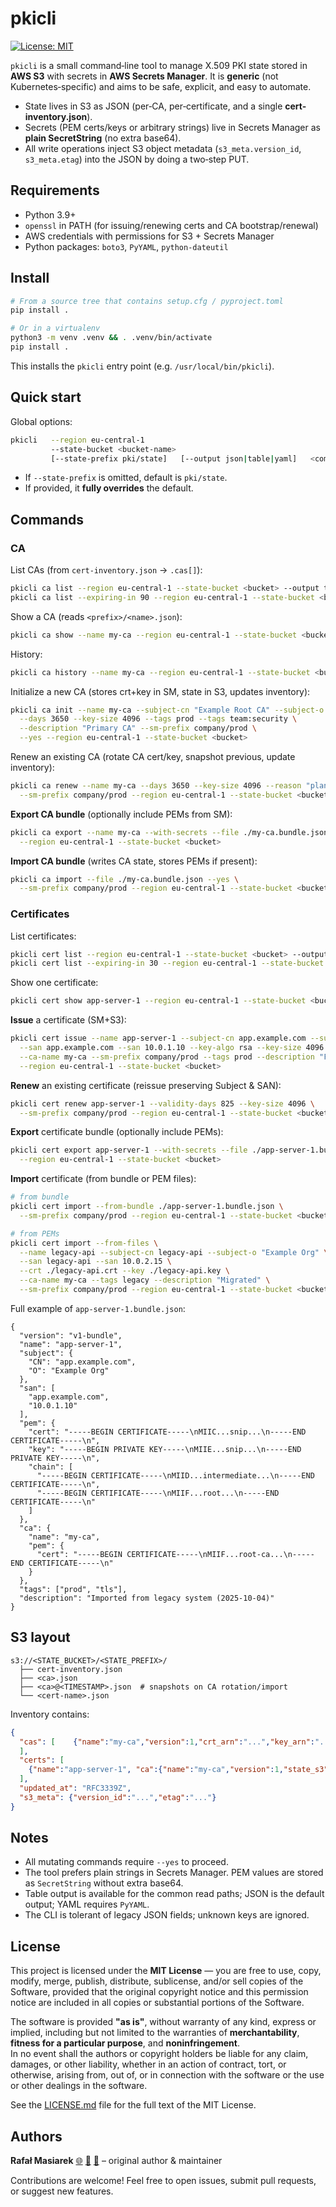 # pkicli

[![License: MIT](https://img.shields.io/badge/License-MIT-yellow.svg)](LICENSE.md)

`pkicli` is a small command‑line tool to manage X.509 PKI state stored in **AWS S3** with secrets in **AWS Secrets Manager**.
It is **generic** (not Kubernetes‑specific) and aims to be safe, explicit, and easy to automate.

- State lives in S3 as JSON (per‑CA, per‑certificate, and a single **cert-inventory.json**).
- Secrets (PEM certs/keys or arbitrary strings) live in Secrets Manager as **plain SecretString** (no extra base64).
- All write operations inject S3 object metadata (`s3_meta.version_id`, `s3_meta.etag`) into the JSON by doing a two‑step PUT.

## Requirements

- Python 3.9+
- `openssl` in PATH (for issuing/renewing certs and CA bootstrap/renewal)
- AWS credentials with permissions for S3 + Secrets Manager
- Python packages: `boto3`, `PyYAML`, `python-dateutil`

## Install

```bash
# From a source tree that contains setup.cfg / pyproject.toml
pip install .

# Or in a virtualenv
python3 -m venv .venv && . .venv/bin/activate
pip install .
```

This installs the `pkicli` entry point (e.g. `/usr/local/bin/pkicli`).

## Quick start

Global options:

```bash
pkicli   --region eu-central-1   
         --state-bucket <bucket-name>   
         [--state-prefix pki/state]   [--output json|table|yaml]   <command> ...
```

- If `--state-prefix` is omitted, default is `pki/state`.
- If provided, it **fully overrides** the default.

## Commands

### CA

List CAs (from `cert-inventory.json` → `.cas[]`):
```bash
pkicli ca list --region eu-central-1 --state-bucket <bucket> --output table
pkicli ca list --expiring-in 90 --region eu-central-1 --state-bucket <bucket> --output table
```

Show a CA (reads `<prefix>/<name>.json`):
```bash
pkicli ca show --name my-ca --region eu-central-1 --state-bucket <bucket> --output table
```

History:
```bash
pkicli ca history --name my-ca --region eu-central-1 --state-bucket <bucket> --output table
```

Initialize a new CA (stores crt+key in SM, state in S3, updates inventory):
```bash
pkicli ca init --name my-ca --subject-cn "Example Root CA" --subject-o "Example Org" \
  --days 3650 --key-size 4096 --tags prod --tags team:security \
  --description "Primary CA" --sm-prefix company/prod \
  --yes --region eu-central-1 --state-bucket <bucket>
```

Renew an existing CA (rotate CA cert/key, snapshot previous, update inventory):
```bash
pkicli ca renew --name my-ca --days 3650 --key-size 4096 --reason "planned-rotation" \
  --sm-prefix company/prod --region eu-central-1 --state-bucket <bucket>
```

**Export CA bundle** (optionally include PEMs from SM):
```bash
pkicli ca export --name my-ca --with-secrets --file ./my-ca.bundle.json \
  --region eu-central-1 --state-bucket <bucket>
```

**Import CA bundle** (writes CA state, stores PEMs if present):
```bash
pkicli ca import --file ./my-ca.bundle.json --yes \
  --sm-prefix company/prod --region eu-central-1 --state-bucket <bucket>
```

### Certificates

List certificates:
```bash
pkicli cert list --region eu-central-1 --state-bucket <bucket> --output table
pkicli cert list --expiring-in 30 --region eu-central-1 --state-bucket <bucket> --output table
```

Show one certificate:
```bash
pkicli cert show app-server-1 --region eu-central-1 --state-bucket <bucket> --output table
```

**Issue** a certificate (SM+S3):
```bash
pkicli cert issue --name app-server-1 --subject-cn app.example.com --subject-o "Example Org" \
  --san app.example.com --san 10.0.1.10 --key-algo rsa --key-size 4096 --validity-days 825 \
  --ca-name my-ca --sm-prefix company/prod --tags prod --description "Frontend TLS" \
  --region eu-central-1 --state-bucket <bucket>
```

**Renew** an existing certificate (reissue preserving Subject & SAN):
```bash
pkicli cert renew app-server-1 --validity-days 825 --key-size 4096 \
  --sm-prefix company/prod --region eu-central-1 --state-bucket <bucket>
```

**Export** certificate bundle (optionally include PEMs):
```bash
pkicli cert export app-server-1 --with-secrets --file ./app-server-1.bundle.json \
  --region eu-central-1 --state-bucket <bucket>
```

**Import** certificate (from bundle or PEM files):
```bash
# from bundle
pkicli cert import --from-bundle ./app-server-1.bundle.json \
  --sm-prefix company/prod --region eu-central-1 --state-bucket <bucket>

# from PEMs
pkicli cert import --from-files \
  --name legacy-api --subject-cn legacy-api --subject-o "Example Org" \
  --san legacy-api --san 10.0.2.15 \
  --crt ./legacy-api.crt --key ./legacy-api.key \
  --ca-name my-ca --tags legacy --description "Migrated" \
  --sm-prefix company/prod --region eu-central-1 --state-bucket <bucket>
```

Full example of `app-server-1.bundle.json`:
```
{
  "version": "v1-bundle",
  "name": "app-server-1",
  "subject": {
    "CN": "app.example.com",
    "O": "Example Org"
  },
  "san": [
    "app.example.com",
    "10.0.1.10"
  ],
  "pem": {
    "cert": "-----BEGIN CERTIFICATE-----\nMIIC...snip...\n-----END CERTIFICATE-----\n",
    "key": "-----BEGIN PRIVATE KEY-----\nMIIE...snip...\n-----END PRIVATE KEY-----\n",
    "chain": [
      "-----BEGIN CERTIFICATE-----\nMIID...intermediate...\n-----END CERTIFICATE-----\n",
      "-----BEGIN CERTIFICATE-----\nMIIF...root...\n-----END CERTIFICATE-----\n"
    ]
  },
  "ca": {
    "name": "my-ca",
    "pem": {
      "cert": "-----BEGIN CERTIFICATE-----\nMIIF...root-ca...\n-----END CERTIFICATE-----\n"
    }
  },
  "tags": ["prod", "tls"],
  "description": "Imported from legacy system (2025-10-04)"
}
```
## S3 layout

```
s3://<STATE_BUCKET>/<STATE_PREFIX>/
  ├── cert-inventory.json
  ├── <ca>.json
  ├── <ca>@<TIMESTAMP>.json  # snapshots on CA rotation/import
  └── <cert-name>.json
```

Inventory contains:
```json
{
  "cas": [    {"name":"my-ca","version":1,"crt_arn":"...","key_arn":"...","state_s3":"s3://.../my-ca.json"}
  ],
  "certs": [
    {"name":"app-server-1", "ca":{"name":"my-ca","version":1,"state_s3":"s3://.../my-ca.json"}, "metadata":{ "...": "..." }, ...}
  ],
  "updated_at": "RFC3339Z",
  "s3_meta": {"version_id":"...","etag":"..."}
}
```

## Notes

- All mutating commands require `--yes` to proceed.
- The tool prefers plain strings in Secrets Manager. PEM values are stored as `SecretString` without extra base64.
- Table output is available for the common read paths; JSON is the default output; YAML requires `PyYAML`.
- The CLI is tolerant of legacy JSON fields; unknown keys are ignored.

## License

This project is licensed under the **MIT License** — you are free to use, copy, modify, merge, publish, distribute, sublicense, and/or sell copies of the Software, provided that the original copyright notice and this permission notice are included in all copies or substantial portions of the Software.

The software is provided **"as is"**, without warranty of any kind, express or implied, including but not limited to the warranties of **merchantability**, **fitness for a particular purpose**, and **noninfringement**.  
In no event shall the authors or copyright holders be liable for any claim, damages, or other liability, whether in an action of contract, tort, or otherwise, arising from, out of, or in connection with the software or the use or other dealings in the software.

See the [LICENSE.md](LICENSE.md) file for the full text of the MIT License.

## Authors

**Rafał Masiarek** [🌐](https://masiarek.pl)  [🐙](https://github.com/rafalmasiarek) [📧](mailto:rafal@masiarek.pl) – original author & maintainer  

Contributions are welcome! Feel free to open issues, submit pull requests, or suggest new features.